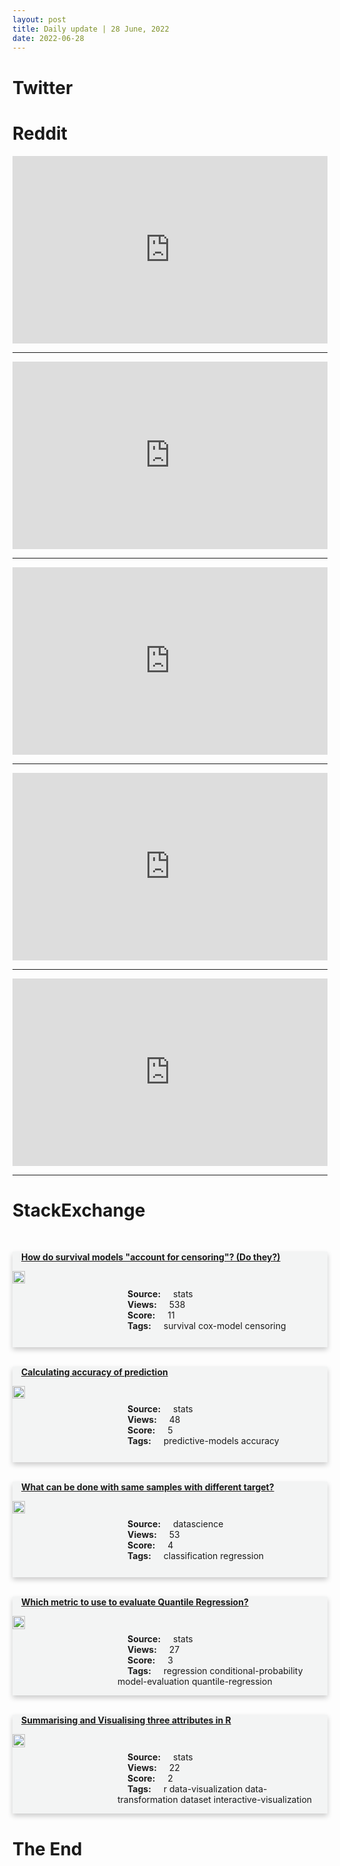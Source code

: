 ```yaml
---
layout: post
title: Daily update | 28 June, 2022
date: 2022-06-28
---
```


<script async src="https://platform.twitter.com/widgets.js" charset="utf-8"></script>


<script src='https://storage.ko-fi.com/cdn/scripts/overlay-widget.js'></script>
<script>
  kofiWidgetOverlay.draw('themldojo', {
    'type': 'floating-chat',
    'floating-chat.donateButton.text': 'Support me',
    'floating-chat.donateButton.background-color': '#f45d22',
    'floating-chat.donateButton.text-color': '#fff'
  });
</script>

# Twitter 

<blockquote class="twitter-tweet"><a href="https://twitter.com/alpha_defense/status/1541439986104700929"></a></blockquote>

<blockquote class="twitter-tweet"><a href="https://twitter.com/SamdGreat01/status/1541491018981310465"></a></blockquote>

<blockquote class="twitter-tweet"><a href="https://twitter.com/KirkDBorne/status/1541264416653643776"></a></blockquote>

<blockquote class="twitter-tweet"><a href="https://twitter.com/CNN/status/1541462646632890373"></a></blockquote>

<blockquote class="twitter-tweet"><a href="https://twitter.com/CNN/status/1541536018259755010"></a></blockquote>

<blockquote class="twitter-tweet"><a href="https://twitter.com/ylecun/status/1541491973290446850"></a></blockquote>

<blockquote class="twitter-tweet"><a href="https://twitter.com/DeepLearningAI_/status/1541436292835180545"></a></blockquote>

<blockquote class="twitter-tweet"><a href="https://twitter.com/arXiv_Daily/status/1541241873829728256"></a></blockquote>

<blockquote class="twitter-tweet"><a href="https://twitter.com/ylecun/status/1541492215029063680"></a></blockquote>

<blockquote class="twitter-tweet"><a href="https://twitter.com/ylecun/status/1541492391982555138"></a></blockquote>

# Reddit 

<iframe id="reddit-embed" src="https://www.redditmedia.com/r/MachineLearning/comments/vlpnuw/d_ibm_zurich_research_plagiarised_our_paper_and?ref_source=embed&amp;ref=share&amp;embed=true" sandbox="allow-scripts allow-same-origin allow-popups" style="border: none;" height="300" width="100%" scrolling="yes"></iframe>
<hr style="width:100%;text-align:left;margin-left:0">
<iframe id="reddit-embed" src="https://www.redditmedia.com/r/datascience/comments/vlpi4u/what_are_the_most_common_mistakes_you_see_junior?ref_source=embed&amp;ref=share&amp;embed=true" sandbox="allow-scripts allow-same-origin allow-popups" style="border: none;" height="300" width="100%" scrolling="yes"></iframe>
<hr style="width:100%;text-align:left;margin-left:0">
<iframe id="reddit-embed" src="https://www.redditmedia.com/r/datascience/comments/vlncxr/how_many_had_a_hard_interviews_only_to_find_out?ref_source=embed&amp;ref=share&amp;embed=true" sandbox="allow-scripts allow-same-origin allow-popups" style="border: none;" height="300" width="100%" scrolling="yes"></iframe>
<hr style="width:100%;text-align:left;margin-left:0">
<iframe id="reddit-embed" src="https://www.redditmedia.com/r/MachineLearning/comments/vm2sti/n_inverse_scaling_prize_250k_in_prizes_for?ref_source=embed&amp;ref=share&amp;embed=true" sandbox="allow-scripts allow-same-origin allow-popups" style="border: none;" height="300" width="100%" scrolling="yes"></iframe>
<hr style="width:100%;text-align:left;margin-left:0">
<iframe id="reddit-embed" src="https://www.redditmedia.com/r/dataengineering/comments/vlx5ug/switch_to_data_analyst?ref_source=embed&amp;ref=share&amp;embed=true" sandbox="allow-scripts allow-same-origin allow-popups" style="border: none;" height="300" width="100%" scrolling="yes"></iframe>
<hr style="width:100%;text-align:left;margin-left:0">

<style>
.card {
box-shadow: 0 4px 8px 0 rgba(0,0,0,0.2);
transition: 0.3s;
width: 100%;
background-color: #F3F4F4;
}
p{
    margin-left:  3em;
    padding-top: 1em;
}
.part2{
    display: grid;
    grid-template-columns: 1fr 3fr;
}
h4{
    margin: 1em;
}

.card:hover {
box-shadow: 0 8px 16px 0 rgba(0,0,0,0.2);
}
b {
padding: 2px 16px;
}
</style>
  
# StackExchange 


  <br>
  <div class="card">
  <h4><a href='https://stats.stackexchange.com/questions/580095/how-do-survival-models-account-for-censoring-do-they'>How do survival models &quot;account for censoring&quot;? (Do they?)</a></h4> 
  <div class="part2">
      <img src="https://cdn.sstatic.net/Sites/stats/Img/apple-touch-icon@2.png?v=344f57aa10cc" alt="Img missing!" style="width:40%">
      <p><b>Source:</b> stats<br><b>Views:</b> 538<br><b>Score:</b> 11<br><b>Tags:</b> <span class="badge badge-dark">survival</span> <span class="badge badge-dark">cox-model</span> <span class="badge badge-dark">censoring</span></p> 
  </div>
  </div>
      
  <br>
  <div class="card">
  <h4><a href='https://stats.stackexchange.com/questions/580092/calculating-accuracy-of-prediction'>Calculating accuracy of prediction</a></h4> 
  <div class="part2">
      <img src="https://cdn.sstatic.net/Sites/stats/Img/apple-touch-icon@2.png?v=344f57aa10cc" alt="Img missing!" style="width:40%">
      <p><b>Source:</b> stats<br><b>Views:</b> 48<br><b>Score:</b> 5<br><b>Tags:</b> <span class="badge badge-dark">predictive-models</span> <span class="badge badge-dark">accuracy</span></p> 
  </div>
  </div>
      
  <br>
  <div class="card">
  <h4><a href='https://datascience.stackexchange.com/questions/112165/what-can-be-done-with-same-samples-with-different-target'>What can be done with same samples with different target?</a></h4> 
  <div class="part2">
      <img src="https://cdn.sstatic.net/Sites/datascience/Img/apple-touch-icon@2.png?v=1c36463984b3" alt="Img missing!" style="width:40%">
      <p><b>Source:</b> datascience<br><b>Views:</b> 53<br><b>Score:</b> 4<br><b>Tags:</b> <span class="badge badge-dark">classification</span> <span class="badge badge-dark">regression</span></p> 
  </div>
  </div>
      
  <br>
  <div class="card">
  <h4><a href='https://stats.stackexchange.com/questions/580160/which-metric-to-use-to-evaluate-quantile-regression'>Which metric to use to evaluate Quantile Regression?</a></h4> 
  <div class="part2">
      <img src="https://cdn.sstatic.net/Sites/stats/Img/apple-touch-icon@2.png?v=344f57aa10cc" alt="Img missing!" style="width:40%">
      <p><b>Source:</b> stats<br><b>Views:</b> 27<br><b>Score:</b> 3<br><b>Tags:</b> <span class="badge badge-dark">regression</span> <span class="badge badge-dark">conditional-probability</span> <span class="badge badge-dark">model-evaluation</span> <span class="badge badge-dark">quantile-regression</span></p> 
  </div>
  </div>
      
  <br>
  <div class="card">
  <h4><a href='https://stats.stackexchange.com/questions/580144/summarising-and-visualising-three-attributes-in-r'>Summarising and Visualising three attributes in R</a></h4> 
  <div class="part2">
      <img src="https://cdn.sstatic.net/Sites/stats/Img/apple-touch-icon@2.png?v=344f57aa10cc" alt="Img missing!" style="width:40%">
      <p><b>Source:</b> stats<br><b>Views:</b> 22<br><b>Score:</b> 2<br><b>Tags:</b> <span class="badge badge-dark">r</span> <span class="badge badge-dark">data-visualization</span> <span class="badge badge-dark">data-transformation</span> <span class="badge badge-dark">dataset</span> <span class="badge badge-dark">interactive-visualization</span></p> 
  </div>
  </div>
      
# The End